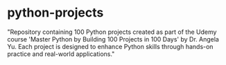 # python-projects
"Repository containing 100 Python projects created as part of the Udemy course 'Master Python by Building 100 Projects in 100 Days' by Dr. Angela Yu. Each project is designed to enhance Python skills through hands-on practice and real-world applications."
